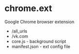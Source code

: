 # chrome.ext
Google Chrome browser extension

- /all_urls
- /vk.com
- core.js - background script
- manifest.json - ext config file
